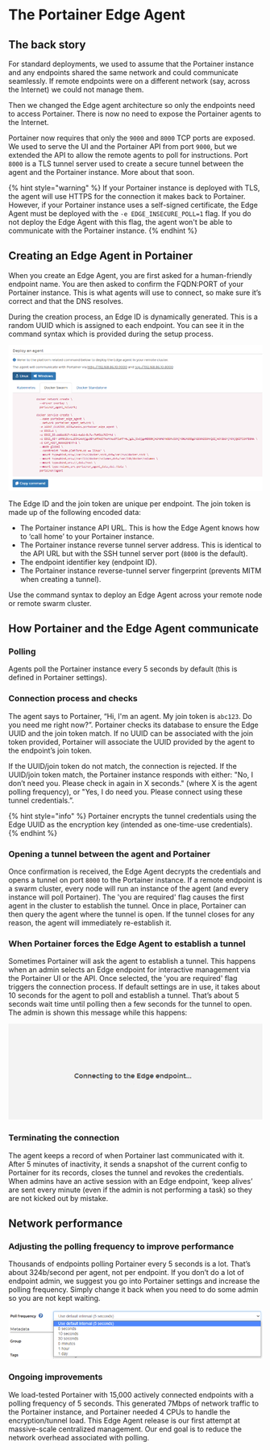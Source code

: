 # The Portainer Edge Agent

## The back story


For standard deployments, we used to assume that the Portainer instance and any endpoints shared the same network and could communicate seamlessly. If remote endpoints were on a different network \(say, across the Internet\) we could not manage them.

Then we changed the Edge agent architecture so only the endpoints need to access Portainer. There is now no need to expose the Portainer agents to the Internet.

Portainer now requires that only the `9000` and `8000` TCP ports are exposed. We used to serve the UI and the Portainer API from port `9000`, but we extended the API to allow the remote agents to poll for instructions. Port `8000` is a TLS tunnel server used to create a secure tunnel between the agent and the Portainer instance. More about that soon.

{% hint style="warning" %}
If your Portainer instance is deployed with TLS, the agent will use HTTPS for the connection it makes back to Portainer. However, if your Portainer instance uses a self-signed certificate, the Edge Agent must be deployed with the `-e EDGE_INSECURE_POLL=1` flag. If you do not deploy the Edge Agent with this flag, the agent won't be able to communicate with the Portainer instance.
{% endhint %}

## Creating an Edge Agent in Portainer


When you create an Edge Agent, you are first asked for a human-friendly endpoint name. You are then asked to confirm the FQDN:PORT of your Portainer instance. This is what agents will use to connect, so make sure it’s correct and that the DNS resolves.

During the creation process, an Edge ID is dynamically generated. This is a random UUID which is assigned to each endpoint. You can see it in the command syntax which is provided during the setup process.

![An example of an Edge Agent deploy command for Docker Swarm on Linux](../.gitbook/assets/edge-advanced-1.png)


The Edge ID and the join token are unique per endpoint. The join token is made up of the following encoded data:

* The Portainer instance API URL. This is how the Edge Agent knows how to ‘call home’ to your Portainer instance.
* The Portainer instance reverse tunnel server address. This is identical to the API URL but with the SSH tunnel server port \(`8000` is the default\).
* The endpoint identifier key \(endpoint ID\).
* The Portainer instance reverse-tunnel server fingerprint \(prevents MITM when creating a tunnel\).

Use the command syntax to deploy an Edge Agent across your remote node or remote swarm cluster.

## How Portainer and the Edge Agent communicate

### Polling



Agents poll the Portainer instance every 5 seconds by default \(this is defined in Portainer settings\).

### Connection process and checks

The agent says to Portainer, “Hi, I'm an agent. My join token is `abc123`. Do you need me right now?”. Portainer checks its database to ensure the Edge UUID and the join token match. If no UUID can be associated with the join token provided, Portainer will associate the UUID provided by the agent to the endpoint’s join token.

If the UUID/join token do not match, the connection is rejected. If the UUID/join token match, the Portainer instance responds with either: "No, I don’t need you. Please check in again in X seconds." \(where X is the agent polling frequency\), or "Yes, I do need you. Please connect using these tunnel credentials.”.

{% hint style="info" %}
Portainer encrypts the tunnel credentials using the Edge UUID as the encryption key \(intended as one-time-use credentials\).
{% endhint %}

### Opening a tunnel between the agent and Portainer

Once confirmation is received, the Edge Agent decrypts the credentials and opens a tunnel on port `8000` to the Portainer instance. If a remote endpoint is a swarm cluster, every node will run an instance of the agent \(and every instance will poll Portainer\). The 'you are required' flag causes the first agent in the cluster to establish the tunnel. Once in place, Portainer can then query the agent where the tunnel is open. If the tunnel closes for any reason, the agent will immediately re-establish it.

### When Portainer forces the Edge Agent to establish a tunnel

Sometimes Portainer will ask the agent to establish a tunnel. This happens when an admin selects an Edge endpoint for interactive management via the Portainer UI or the API. Once selected, the 'you are required' flag triggers the connection process. If default settings are in use, it takes about 10 seconds for the agent to poll and establish a tunnel. That’s about 5 seconds wait time until polling then a few seconds for the tunnel to open. The admin is shown this message while this happens:

![](../.gitbook/assets/edge-advanced-2.png)

### Terminating the connection

The agent keeps a record of when Portainer last communicated with it. After 5 minutes of inactivity, it sends a snapshot of the current config to Portainer for its records, closes the tunnel and revokes the credentials. When admins have an active session with an Edge endpoint, ‘keep alives’ are sent every minute \(even if the admin is not performing a task\) so they are not kicked out by mistake.

## Network performance

### Adjusting the polling frequency to improve performance

Thousands of endpoints polling Portainer every 5 seconds is a lot. That’s about 324b/second per agent, not per endpoint. If you don’t do a lot of endpoint admin, we suggest you go into Portainer settings and increase the polling frequency. Simply change it back when you need to do some admin so you are not kept waiting.

![](../.gitbook/assets/edge-advanced-3.png)

### Ongoing improvements

We load-tested Portainer with 15,000 actively connected endpoints with a polling frequency of 5 seconds. This generated 7Mbps of network traffic to the Portainer instance, and Portainer needed 4 CPUs to handle the encryption/tunnel load. This Edge Agent release is our first attempt at massive-scale centralized management. Our end goal is to reduce the network overhead associated with polling.

